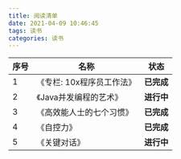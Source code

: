 ```yaml
---
title: 阅读清单
date: 2021-04-09 10:46:45
tags: 读书
categories: 读书
---
```

| 序号 | 名称                      | 状态       |
| ---- | ------------------------- | ---------- |
| 1    | 《专栏: 10x程序员工作法》 | **已完成** |
| 2    | 《Java并发编程的艺术》    | **进行中** |
| 3    | 《高效能人士的七个习惯》  | **已完成** |
| 4    | 《自控力》                | **已完成** |
| 5    | 《关键对话》              | **进行中** |
